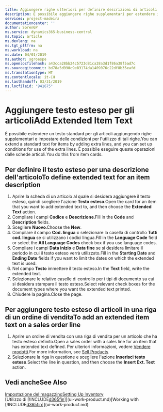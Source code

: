 ```yaml
---
title: Aggiungere righe ulteriori per definire descrizioni di articoli estese | Documenti Microsoft
description: È possibile aggiungere righe supplementari per estendere il testo standard che descrive un articolo.
services: project-madeira
documentationcenter: ''
author: SorenGP
ms.service: dynamics365-business-central
ms.topic: article
ms.devlang: na
ms.tgt_pltfrm: na
ms.workload: na
ms.date: 04/01/2019
ms.author: sgroespe
ms.openlocfilehash: a43cca28bb24c5723d81ca28a3d1f86a38f5ad7c
ms.sourcegitcommit: bd78a5d990c9e83174da1409076c22df8b35eafd
ms.translationtype: HT
ms.contentlocale: it-CH
ms.lasthandoff: 03/31/2019
ms.locfileid: "941675"
---
```

# <a name="add-extended-item-text"></a><span data-ttu-id="f4859-103">Aggiungere testo esteso per gli articoli</span><span class="sxs-lookup"><span data-stu-id="f4859-103">Add Extended Item Text</span></span>
<span data-ttu-id="f4859-104">È possibile estendere un testo standard per gli articoli aggiungendo righe supplementari e impostare delle condizioni per l'utilizzo di tali righe.</span><span class="sxs-lookup"><span data-stu-id="f4859-104">You can extend a standard text for items by adding extra lines, and you can set up conditions for use of the extra lines.</span></span> <span data-ttu-id="f4859-105">È possibile eseguire queste operazioni dalle schede articoli.</span><span class="sxs-lookup"><span data-stu-id="f4859-105">You do this from item cards.</span></span>

## <a name="to-define-extended-text-for-an-item-description"></a><span data-ttu-id="f4859-106">Per definire il testo esteso per una descrizione dell'articolo</span><span class="sxs-lookup"><span data-stu-id="f4859-106">To define extended text for an item description</span></span>
1. <span data-ttu-id="f4859-107">Aprire la scheda di un articolo al quale si desidera aggiungere il testo esteso, quindi scegliere l'azione **Testo esteso**.</span><span class="sxs-lookup"><span data-stu-id="f4859-107">Open the card for an item that you want to add extended text to, and then choose the **Extended Text** action.</span></span>
2. <span data-ttu-id="f4859-108">Compilare i campi **Codice** e **Descrizione**.</span><span class="sxs-lookup"><span data-stu-id="f4859-108">Fill in the **Code** and **Description** fields.</span></span>
3. <span data-ttu-id="f4859-109">Scegliere **Nuovo**.</span><span class="sxs-lookup"><span data-stu-id="f4859-109">Choose the **New**.</span></span>
4. <span data-ttu-id="f4859-110">Compilare il campo **Cod. lingua** o selezionare la casella di controllo **Tutti cod. lingua** se si utilizzano i codici lingua.</span><span class="sxs-lookup"><span data-stu-id="f4859-110">Fill in the **Language Code** field or select the **All Language Codes** check box if you use language codes.</span></span>
5. <span data-ttu-id="f4859-111">Compilare i campi **Data inizio** e **Data fine** se si desidera limitare il periodo in cui il testo esteso verrà utilizzato.</span><span class="sxs-lookup"><span data-stu-id="f4859-111">Fill in the **Starting Date** and **Ending Date** fields if you want to limit the dates on which the extended text is used.</span></span>
6. <span data-ttu-id="f4859-112">Nel campo **Testo** immettere il testo esteso.</span><span class="sxs-lookup"><span data-stu-id="f4859-112">In the **Text** field, write the extended text.</span></span>
7. <span data-ttu-id="f4859-113">Selezionare le relative caselle di controllo per i tipi di documento su cui si desidera stampare il testo esteso.</span><span class="sxs-lookup"><span data-stu-id="f4859-113">Select relevant check boxes for the document types where you want the extended text printed.</span></span>
8. <span data-ttu-id="f4859-114">Chiudere la pagina.</span><span class="sxs-lookup"><span data-stu-id="f4859-114">Close the page.</span></span>

## <a name="to-add-an-extended-item-text-on-a-sales-order-line"></a><span data-ttu-id="f4859-115">Per aggiungere testo esteso di articoli in una riga di un ordine di vendita</span><span class="sxs-lookup"><span data-stu-id="f4859-115">To add an extended item text on a sales order line</span></span>
1. <span data-ttu-id="f4859-116">Aprire un ordine di vendita con una riga di vendita per un articolo che ha testo esteso definito.</span><span class="sxs-lookup"><span data-stu-id="f4859-116">Open a sales order with a sales line for an item that has extended text defined.</span></span> <span data-ttu-id="f4859-117">Per ulteriori informazioni, vedere [Vendere prodotti](sales-how-sell-products.md).</span><span class="sxs-lookup"><span data-stu-id="f4859-117">For more information, see [Sell Products](sales-how-sell-products.md).</span></span>
2. <span data-ttu-id="f4859-118">Selezionare la riga in questione e scegliere l'azione **Inserisci testo esteso**.</span><span class="sxs-lookup"><span data-stu-id="f4859-118">Select the line in question, and then choose the **Insert Ext. Text** action.</span></span>

## <a name="see-also"></a><span data-ttu-id="f4859-119">Vedi anche</span><span class="sxs-lookup"><span data-stu-id="f4859-119">See Also</span></span>
[<span data-ttu-id="f4859-120">Impostazione del magazzino</span><span class="sxs-lookup"><span data-stu-id="f4859-120">Setting Up Inventory</span></span>](inventory-setup-inventory.md)  
<span data-ttu-id="f4859-121">[Utilizzo di [!INCLUDE[d365fin](includes/d365fin_md.md)]](ui-work-product.md)</span><span class="sxs-lookup"><span data-stu-id="f4859-121">[Working with [!INCLUDE[d365fin](includes/d365fin_md.md)]](ui-work-product.md)</span></span>
